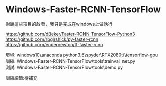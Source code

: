 Windows-Faster-RCNN-TensorFlow
==========
謝謝這些項目的啟發，我只是完成在windows上做執行     	

https://github.com/dBeker/Faster-RCNN-TensorFlow-Python3		                      
https://github.com/rbgirshick/py-faster-rcnn		            
https://github.com/endernewton/tf-faster-rcnn		                

環境:	windows10\anaconda python3.5\spyder\RTX2080ti\tensorflow-gpu		              
訓練: ‪Windows-Faster-RCNN-TensorFlow\tools\trainval_net.py                     
測試: ‪Windows-Faster-RCNN-TensorFlow\tools\demo.py        	            

訓練細節:待補充		
